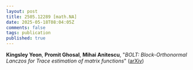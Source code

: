 ```yaml
---
layout: post
title: 2505.12289 [math.NA]
date: 2025-05-18T08:04:05Z
comments: false
tags: publication
published: true
---
```


<b>Kingsley Yeon</b>, <b>Promit Ghosal</b>, <b>Mihai Anitescu</b>, "<i>BOLT: Block-Orthonormal Lanczos for Trace estimation of matrix functions</i>" ([arXiv](http://arxiv.org/abs/2505.12289v1))
